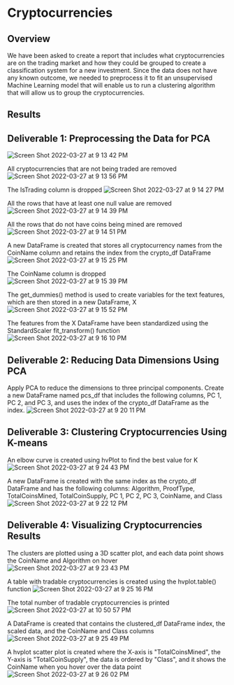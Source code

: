 # Cryptocurrencies

## Overview

We have been asked to create a report that includes what cryptocurrencies are on the trading market and how they could be grouped to create a classification system for a new investment. Since the data does not have any known outcome, we needed to preprocess it to fit an unsupervised Machine Learning model that will enable us to run a clustering algorithm that will allow us to group the cryptocurrencies.

## Results

## Deliverable 1: Preprocessing the Data for PCA

![Screen Shot 2022-03-27 at 9 13 42 PM](https://user-images.githubusercontent.com/93485455/160315260-b214201d-b607-4833-8f20-7a213585c18f.png)

All cryptocurrencies that are not being traded are removed
![Screen Shot 2022-03-27 at 9 13 56 PM](https://user-images.githubusercontent.com/93485455/160315302-9fc4bf8e-481c-4cd6-859d-ff8d857ff33d.png)

The IsTrading column is dropped
![Screen Shot 2022-03-27 at 9 14 27 PM](https://user-images.githubusercontent.com/93485455/160315334-edff399a-3f50-4a03-8b33-97a65636d158.png)

All the rows that have at least one null value are removed
![Screen Shot 2022-03-27 at 9 14 39 PM](https://user-images.githubusercontent.com/93485455/160315347-43a1cf6b-8e0c-4e6d-a904-ac8a62be04ac.png)

All the rows that do not have coins being mined are removed
![Screen Shot 2022-03-27 at 9 14 51 PM](https://user-images.githubusercontent.com/93485455/160315359-23ac3020-fe1e-4da6-a6d8-b7cb93fa3f46.png)

A new DataFrame is created that stores all cryptocurrency names from the CoinName column and retains the index from the crypto_df DataFrame
![Screen Shot 2022-03-27 at 9 15 25 PM](https://user-images.githubusercontent.com/93485455/160315378-897a0e7e-0aa8-4c10-9a6b-83703d5f73dd.png)

The CoinName column is dropped 
![Screen Shot 2022-03-27 at 9 15 39 PM](https://user-images.githubusercontent.com/93485455/160315394-77784c1f-34ea-46b1-a41d-c5bac6be0068.png)

The get_dummies() method is used to create variables for the text features, which are then stored in a new DataFrame, X
![Screen Shot 2022-03-27 at 9 15 52 PM](https://user-images.githubusercontent.com/93485455/160315406-9d48b3d6-2ab4-47a2-ae74-8c350c97e2c0.png)

The features from the X DataFrame have been standardized using the StandardScaler fit_transform() function
![Screen Shot 2022-03-27 at 9 16 10 PM](https://user-images.githubusercontent.com/93485455/160315417-495d2098-e215-414e-a614-e7a8a5b5864c.png)


## Deliverable 2: Reducing Data Dimensions Using PCA

Apply PCA to reduce the dimensions to three principal components. Create a new DataFrame named pcs_df that includes the following columns, PC 1, PC 2, and PC 3, and uses the index of the crypto_df DataFrame as the index.
![Screen Shot 2022-03-27 at 9 20 11 PM](https://user-images.githubusercontent.com/93485455/160315594-fae24639-2d71-4e25-a007-1a8d1248ad44.png)

## Deliverable 3: Clustering Cryptocurrencies Using K-means

An elbow curve is created using hvPlot to find the best value for K
![Screen Shot 2022-03-27 at 9 24 43 PM](https://user-images.githubusercontent.com/93485455/160317993-32d03de4-bbfc-47e0-ab2f-fb725043b131.png)

A new DataFrame is created with the same index as the crypto_df DataFrame and has the following columns: Algorithm, ProofType, TotalCoinsMined, TotalCoinSupply, PC 1, PC 2, PC 3, CoinName, and Class
![Screen Shot 2022-03-27 at 9 22 12 PM](https://user-images.githubusercontent.com/93485455/160315784-1b0ee97f-cd7e-4b3e-b2c8-801a5013f82c.png)

## Deliverable 4: Visualizing Cryptocurrencies Results

The clusters are plotted using a 3D scatter plot, and each data point shows the CoinName and Algorithm on hover
![Screen Shot 2022-03-27 at 9 23 43 PM](https://user-images.githubusercontent.com/93485455/160318275-0a29187c-5740-4808-94bb-f9c20a0e1846.png)

A table with tradable cryptocurrencies is created using the hvplot.table() function
![Screen Shot 2022-03-27 at 9 25 16 PM](https://user-images.githubusercontent.com/93485455/160318312-f1983b94-a887-4b11-b615-693ff4370807.png)

The total number of tradable cryptocurrencies is printed
![Screen Shot 2022-03-27 at 10 50 57 PM](https://user-images.githubusercontent.com/93485455/160323526-e568fdfa-31de-478f-8dfc-beb7e59995c1.png)

A DataFrame is created that contains the clustered_df DataFrame index, the scaled data, and the CoinName and Class columns
![Screen Shot 2022-03-27 at 9 25 49 PM](https://user-images.githubusercontent.com/93485455/160318337-e1b77cc5-38b4-45ad-b3c2-d074cb3bd212.png)

A hvplot scatter plot is created where the X-axis is "TotalCoinsMined", the Y-axis is "TotalCoinSupply", the data is ordered by "Class", and it shows the CoinName when you hover over the data point
![Screen Shot 2022-03-27 at 9 26 02 PM](https://user-images.githubusercontent.com/93485455/160318352-6bf99cae-26fb-4d46-94a7-e1c1e0c894b1.png)



